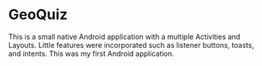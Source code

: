 # GeoQuiz
This is a small native Android application with a multiple Activities and Layouts. Little features were incorporated
such as listener buttons, toasts, and intents. This was my first Android application. 
